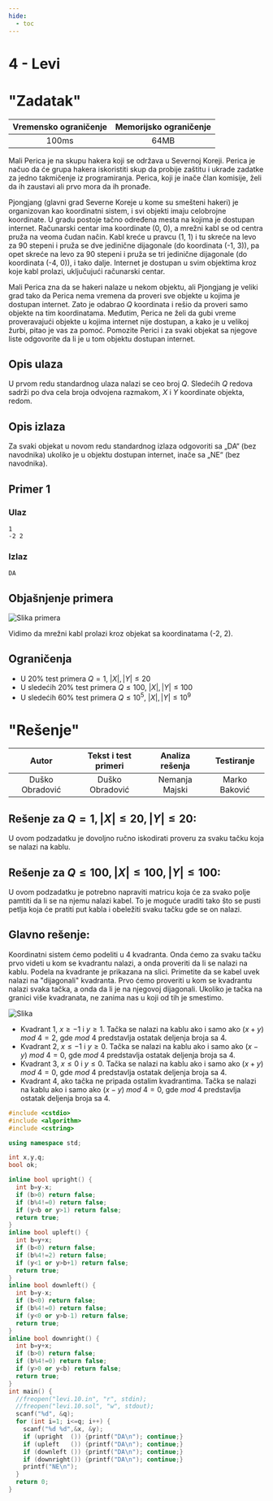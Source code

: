 ```yaml
---
hide:
  - toc
---
```


# 4 - Levi

#  "Zadatak"

| Vremensko ograničenje | Memorijsko ograničenje |
|:-:|:-:|
| 100ms | 64MB |

Mali Perica je na skupu hakera koji se održava u Severnoj Koreji. Perica je načuo da će grupa hakera iskoristiti skup da probije zaštitu i ukrade zadatke za jedno takmičenje iz programiranja. Perica, koji je inače član komisije, želi da ih zaustavi ali prvo mora da ih pronađe.

Pjongjang (glavni grad Severne Koreje u kome su smešteni hakeri) je organizovan kao koordinatni sistem, i svi objekti imaju celobrojne koordinate. U gradu postoje tačno određena mesta na kojima je dostupan internet. Računarski centar ima koordinate (0, 0), a mrežni kabl se od centra pruža na veoma čudan način. Kabl kreće u pravcu (1, 1) i tu skreće na levo za 90 stepeni i pruža se dve jedinične dijagonale (do koordinata (-1, 3)), pa opet skreće na levo za 90 stepeni i pruža se tri jedinične dijagonale (do koordinata (-4, 0)), i tako dalje. Internet je dostupan u svim objektima kroz koje kabl prolazi, uključujući računarski centar.

Mali Perica zna da se hakeri nalaze u nekom objektu, ali Pjongjang je veliki grad tako da Perica nema vremena da proveri sve objekte u kojima je dostupan internet. Zato je odabrao $Q$ koordinata i rešio da proveri samo objekte na tim koordinatama. Međutim, Perica ne želi da gubi vreme proveravajući objekte u kojima internet nije dostupan, a kako je u velikoj žurbi, pitao je vas za pomoć. Pomozite Perici i za svaki objekat sa njegove liste odgovorite da li je u tom objektu dostupan internet. 

## Opis ulaza
U prvom redu standardnog ulaza nalazi se ceo broj $Q$. Sledećih $Q$ redova sadrži po dva cela broja odvojena razmakom, $X$ i $Y$ koordinate objekta, redom.

## Opis izlaza
Za svaki objekat u novom redu standardnog izlaza odgovoriti sa „DA“ (bez navodnika) ukoliko je u objektu dostupan internet, inače sa „NE“ (bez navodnika).

## Primer 1
### Ulaz
```
1
-2 2
```

### Izlaz
```
DA
```

## Objašnjenje primera

![Slika primera](04_levi-sl2.png)

Vidimo da mrežni kabl prolazi kroz objekat sa koordinatama (-2, 2).

## Ograničenja

* U 20% test primera $Q=1$, $|X|,|Y|\leq 20$
* U sledećih 20% test primera $Q≤100$, $|X|,|Y|\leq 100$
* U sledećih 60% test primera $Q\leq 10^5$, $|X|,|Y|≤10^9$

#  "Rešenje"

| Autor | Tekst i test primeri | Analiza rеšenja | Testiranje |
|:-:|:-:|:-:|:-:|
| Duško Obradović | Duško Obradović | Nemanja Majski | Marko Baković |

## Rešenje za $Q=1, |X|\le 20,|Y| \le 20$:
U ovom podzadatku je dovoljno ručno iskodirati proveru za svaku tačku koja se nalazi na kablu.

## Rešenje za $Q\le100, |X|\le 100,|Y| \le 100$:
U ovom podzadatku je potrebno napraviti matricu koja će za svako polje pamtiti da li se na njemu nalazi kabel. To je moguće uraditi tako što se pusti petlja koja će pratiti put kabla i obeležiti svaku tačku gde se on nalazi.

## Glavno rešenje:
Koordinatni sistem ćemo podeliti u 4 kvadranta. Onda ćemo za svaku tačku prvo videti u kom se kvadrantu nalazi, a onda proveriti da li se nalazi na kablu. Podela na kvadrante je prikazana na slici. Primetite da se kabel uvek nalazi na "dijagonali" kvadranta. Prvo ćemo proveriti u kom se kvadrantu nalazi svaka tačka, a onda da li je na njegovoj dijagonali. Ukoliko je tačka na granici više kvadranata, ne zanima nas u koji od tih je smestimo.

![Slika](04_levi-sl1.png)

 - Kvadrant 1, $x\ge -1$ i $y\ge 1$. Tačka se nalazi na kablu ako i samo ako $(x+y)$ $mod$ $4=2$, gde $mod$ $4$ predstavlja ostatak deljenja broja sa $4$.
 - Kvadrant 2, $x\le -1$ i $y\ge 0$. Tačka se nalazi na kablu ako i samo ako $(x-y)$ $mod$ $4=0$, gde $mod$ $4$ predstavlja ostatak deljenja broja sa $4$.
 - Kvadrant 3, $x\le 0$ i $y\le 0$. Tačka se nalazi na kablu ako i samo ako $(x+y)$ $mod$ $4=0$, gde $mod$ $4$ predstavlja ostatak deljenja broja sa $4$.
 - Kvadrant 4, ako tačka ne pripada ostalim kvadrantima. Tačka se nalazi na kablu ako i samo ako $(x-y)$ $mod$ $4=0$, gde $mod$ $4$ predstavlja ostatak deljenja broja sa $4$.


``` cpp title="04_levi.cpp" linenums="1"
#include <cstdio>
#include <algorithm>
#include <cstring>

using namespace std;

int x,y,q;
bool ok;

inline bool upright() {
  int b=y-x;
  if (b>0) return false;
  if (b%4!=0) return false;
  if (y<b or y>1) return false;
  return true;
}
inline bool upleft() {
  int b=y+x;
  if (b<0) return false;
  if (b%4!=2) return false;
  if (y<1 or y>b+1) return false;
  return true;
}
inline bool downleft() {
  int b=y-x;
  if (b<0) return false;
  if (b%4!=0) return false;
  if (y<0 or y>b-1) return false;
  return true;
}
inline bool downright() {
  int b=y+x;
  if (b>0) return false;
  if (b%4!=0) return false;
  if (y>0 or y<b) return false;
  return true;
}
int main() {
  //freopen("levi.10.in", "r", stdin);
  //freopen("levi.10.sol", "w", stdout);
  scanf("%d", &q);
  for (int i=1; i<=q; i++) {
    scanf("%d %d",&x, &y);
    if (upright  ()) {printf("DA\n"); continue;}
    if (upleft   ()) {printf("DA\n"); continue;}
    if (downleft ()) {printf("DA\n"); continue;}
    if (downright()) {printf("DA\n"); continue;}
    printf("NE\n");
  }
  return 0;
}
```

